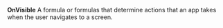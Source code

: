 **OnVisible** A formula or formulas that determine actions that an app takes when the user navigates to a screen.

